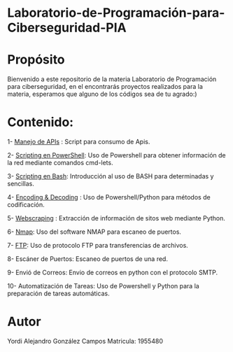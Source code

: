 # Laboratorio-de-Programación-para-Ciberseguridad-PIA
# Propósito
Bienvenido a este repositorio de la materia Laboratorio de Programación para ciberseguridad, en el encontrarás proyectos realizados para la materia, esperamos que alguno de los códigos sea de tu agrado:)
# Contenido:
1- [Manejo de APIs](https://github.com/alejandrogc17/Laboratorio-de-Programaci-n-para-Ciberseguridad-PIA/tree/main/Manej) : Script para consumo de Apis.

2- [Scripting en PowerShell](https://github.com/alejandrogc17/Laboratorio-de-Programaci-n-para-Ciberseguridad-PIA/tree/main/Scripting_en_Powershell): Uso de Powershell para obtener información de la red mediante comandos cmd-lets.

3- [Scripting en Bash](https://github.com/alejandrogc17/Laboratorio-de-Programaci-n-para-Ciberseguridad-PIA/tree/main/Scripting_en_BASH): Introducción al uso de BASH para determinadas y sencillas.

4- [Encoding & Decoding](https://github.com/alejandrogc17/Laboratorio-de-Programaci-n-para-Ciberseguridad-PIA/tree/main/Encoding_%26_Decoding) : Uso de Powershell/Python para métodos de codificación.

5- [Webscraping](https://github.com/alejandrogc17/Laboratorio-de-Programaci-n-para-Ciberseguridad-PIA/tree/main/Webscrapping) : Extracción de información de sitos web mediante Python.

6- [Nmap](https://github.com/alejandrogc17/Laboratorio-de-Programaci-n-para-Ciberseguridad-PIA/tree/main/Nmap): Uso del software NMAP para escaneo de puertos.

7- [FTP](https://github.com/alejandrogc17/Laboratorio-de-Programaci-n-para-Ciberseguridad-PIA/tree/main/FTP): Uso de protocolo FTP para transferencias de archivos.

8- Escáner de Puertos: Escaneo de puertos de una red.

9- Envió de Correos: Envio de correos en python con el protocolo SMTP.

10- Automatización de Tareas: Uso de Powershell y Python para la preparación de tareas automáticas.

# Autor
Yordi Alejandro González Campos
Matricula: 1955480
